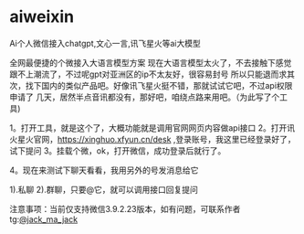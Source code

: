 # aiweixin
Ai个人微信接入chatgpt,文心一言,讯飞星火等ai大模型

全网最便捷的个微接入大语言模型方案
现在大语言模型太火了，不去接触下感觉跟不上潮流了，不过呢gpt对亚洲区的ip不太友好，很容易封号
所以只能退而求其次，找下国内的类似产品吧。好像讯飞星火挺不错，那就试试它吧，不过api权限申请了
几天，居然半点音讯都没有，那好吧，咱绕点路来用吧。（为此写了个工具)

1。打开工具，就是这个了，大概功能就是调用官网网页内容做api接口
2。打开讯火星火官网，https://xinghuo.xfyun.cn/desk ,登录账号，我这里已经登录好了，试下提问
3。挂载个微，ok，打开微信，成功登录后就行了。

4。现在来测试下聊天看看，我用另外的号发消息给它

1).私聊
2).群聊，只要@它，就可以调用接口回复提问

注意事项：当前仅支持微信3.9.2.23版本，如有问题，可联系作者tg:[@jack_ma_jack](https://t.me/jack_ma_jack)
